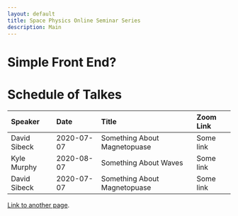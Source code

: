 ```yaml
---
layout: default
title: Space Physics Online Seminar Series
description: Main
---
```


# Simple Front End?

# Schedule of Talkes

| Speaker | Date | Title | Zoom Link |
|:--------|:-----|:------|:----------|
| David Sibeck | 2020-07-07 | Something About Magnetopuase | Some link |
| Kyle Murphy | 2020-08-07 | Something About Waves | Some link |
| David Sibeck | 2020-07-07 | Something About Magnetopuase | Some link |

[Link to another page](./another-page.html).
